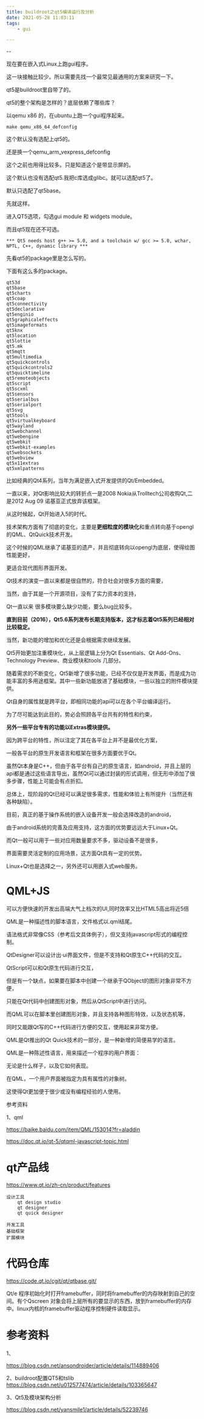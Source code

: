 ```yaml
---
title: buildroot之qt5编译运行及分析
date: 2021-05-28 11:03:11
tags:
	- gui

---
```


--

现在要在嵌入式Linux上跑gui程序。

这一块接触比较少。所以需要先找一个最常见最通用的方案来研究一下。

qt5是buildroot里自带了的。

qt5的整个架构是怎样的？底层依赖了哪些库？

以qemu x86 的，在ubuntu上跑一个gui程序起来。

```
make qemu_x86_64_defconfig
```

这个默认没有选配上qt5的。

还是换一个qemu_arm_vexpress_defconfig

这个之前也用得比较多。只是知道这个是带显示屏的。

这个默认也没有选配qt5.我把c库选成glibc。就可以选配qt5了。

默认只选配了qt5base。

先就这样。

进入QT5选项，勾选gui module 和 widgets module。

而且qt5现在还不可选。

```
*** Qt5 needs host g++ >= 5.0, and a toolchain w/ gcc >= 5.0, wchar, NPTL, C++, dynamic library *** 
```

先看qt5的package里是怎么写的。

下面有这么多的package。

```
qt53d
qt5base
qt5charts
qt5coap
qt5connectivity
qt5declarative
qt5enginio
qt5graphicaleffects
qt5imageformats
qt5knx
qt5location
qt5lottie
qt5.mk
qt5mqtt
qt5multimedia
qt5quickcontrols
qt5quickcontrols2
qt5quicktimeline
qt5remoteobjects
qt5script
qt5scxml
qt5sensors
qt5serialbus
qt5serialport
qt5svg
qt5tools
qt5virtualkeyboard
qt5wayland
qt5webchannel
qt5webengine
qt5webkit
qt5webkit-examples
qt5websockets
qt5webview
qt5x11extras
qt5xmlpatterns
```



比如经典的Qt4系列，当年为满足嵌入式开发提供的Qt/Embedded。

一直以来，对Qt影响比较大的转折点一是2008 Nokia从Trolltech公司收购Qt,二是2012 Aug 09 诺基亚正式放弃该框架。

从这时候起，Qt开始进入5的时代。

技术架构方面有了彻底的变化，主要是**更细粒度的模块化**和重点转向基于opengl的QML、QtQuick技术开发。

这个时候的QML继承了诺基亚的遗产，并且彻底转向以opengl为底层，使得绘图性能更好，

更适合现代图形界面开发。

Qt技术的演变一直以来都是很自然的，符合社会对很多方面的需要，

当然，由于其是一个开源项目，没有了实力资本的支持，

Qt一直以来 很多模块要么缺少功能，要么bug比较多。

**直到目前（2016），Qt5.6系列发布长期支持版本，这才标志着Qt5系列已经相对比较稳定。**

当然，新功能的增加和优化还是会根据需求继续发展。



Qt5开始更加注重模块化，从上层逻辑上分为Qt Essentials、Qt Add-Ons、Technology Preview、商业模块和tools 几部分。



随着需求的不断变化，Qt5新增了很多功能，已经不仅仅是开发界面，而是成为功能丰富的多用途框架。其中一些新功能放进了基础模块，一些以独立的附件模块提供。



Qt自身的属性就是跨平台，即相同功能的api可以在各个平台编译运行。

为了尽可能达到此目的，势必会照顾各平台共有的特性和约束，

**另外一些平台专有的功能以Extras模块提供。**

因为跨平台的特性，所以注定了其在各平台上并不是最优化方案，

一般各平台的原生开发语言和框架在很多方面要优于Qt。



虽然Qt本身是C++，但由于各平台有自己的原生语言，如android，并且上层的api都是通过这些语言导出，虽然Qt可以通过封装的形式调用，但无形中添加了很多步骤，性能上可能会有点折扣。



总体上，现阶段的Qt已经可以满足很多需求，性能和体验上有所提升（当然还有各种缺陷）。

目前，真正的基于操作系统的嵌入设备开发一般会选择改造的android，

由于android系统的完善及应用支持，这方面的优势要远远大于Linux+Qt。

而Qt一般可以用于一些对应用数量要求不多，驱动设备不是很多，

界面需要灵活定制的应用场景，这方面Qt具有一定的优势。



Linux+Qt也是选择之一，另外还可以用嵌入式web服务。



# QML+JS

可以方便快速的开发出高端大气上档次的UI,同时效率又比HTML5高出将近5倍

QML是一种描述性的脚本语言，文件格式以.qml结尾。

语法格式非常像CSS（参考后文具体例子），但又支持javascript形式的编程控制。

QtDesigner可以设计出·ui界面文件，但是不支持和Qt原生C++代码的交互。

QtScript可以和Qt原生代码进行交互，

但是有一个缺点，如果要在脚本中创建一个继承于QObject的图形对象非常不方便，

只能在Qt代码中创建图形对象，然后从QtScript中进行访问。

而QML可以在脚本里创建图形对象，并且支持各种图形特效，以及状态机等，

同时又能跟Qt写的C++代码进行方便的交互，使用起来非常方便。



QML是Qt推出的Qt Quick技术的一部分，是一种新增的简便易学的语言。

QML是一种陈述性语言，用来描述一个程序的用户界面：

无论是什么样子，以及它如何表现。

在QML，一个用户界面被指定为具有属性的对象树。 

这使得Qt更加便于很少或没有编程经验的人使用。





参考资料

1、qml

https://baike.baidu.com/item/QML/153014?fr=aladdin

https://doc.qt.io/qt-5/qtqml-javascript-topic.html

# qt产品线

https://www.qt.io/zh-cn/product/features

```
设计工具
	qt design studio
	qt designer
	qt quick designer
	
开发工具
基础框架
扩展模块

```



# 代码仓库

https://code.qt.io/cgit/qt/qtbase.git/





Qt/e 程序初始化时打开framebuffer，同时将framebuffer的内存映射到自己的空间。有个Qscreen 对象会将上层所有的要显示的东西，放到framebuffer的内存中。linux内核的framebuffer驱动程序控制硬件读取显示。





# 参考资料

1、

https://blog.csdn.net/ansondroider/article/details/114889406

2、buildroot配置QT5和tslib
https://blog.csdn.net/u012577474/article/details/103365647

3、Qt5及模块架构分析

https://blog.csdn.net/yansmile1/article/details/52239746